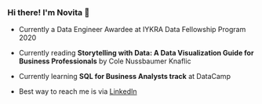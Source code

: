 ### Hi there! I'm Novita 👋

- Currently a Data Engineer Awardee at IYKRA Data Fellowship Program 2020

- Currently reading **Storytelling with Data: A Data Visualization Guide for Business Professionals** by Cole Nussbaumer Knaflic

- Currently learning **SQL for Business Analysts track** at DataCamp

- Best way to reach me is via [LinkedIn](https://www.linkedin.com/in/novita-sari-73a310111/)

<!--
**NovitaSari04/NovitaSari04** is a ✨ _special_ ✨ repository because its `README.md` (this file) appears on your GitHub profile.



- 🌱 I’m currently learning ... 🔭 👯

- 👯 I’m looking to collaborate on ...

- 🤔 I’m looking for help with ...

- 💬 Ask me about ...

- 📫 How to reach me: ...

- 😄 Pronouns: ...

- ⚡ Fun fact: ...
